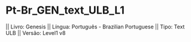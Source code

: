 # Pt-Br_GEN_text_ULB_L1

|| Livro: Genesis
|| Língua: Português - Brazilian Portuguese
|| Tipo: Text ULB
|| Versão: Level1 v8